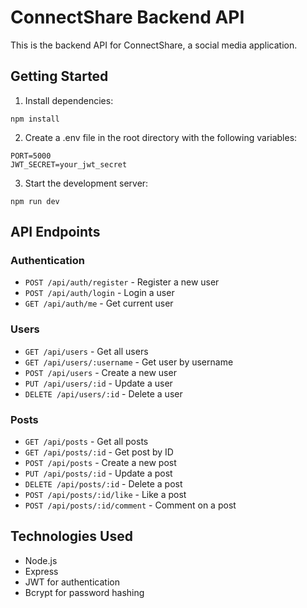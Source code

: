 
# ConnectShare Backend API

This is the backend API for ConnectShare, a social media application.

## Getting Started

1. Install dependencies:
```
npm install
```

2. Create a .env file in the root directory with the following variables:
```
PORT=5000
JWT_SECRET=your_jwt_secret
```

3. Start the development server:
```
npm run dev
```

## API Endpoints

### Authentication
- `POST /api/auth/register` - Register a new user
- `POST /api/auth/login` - Login a user
- `GET /api/auth/me` - Get current user

### Users
- `GET /api/users` - Get all users
- `GET /api/users/:username` - Get user by username
- `POST /api/users` - Create a new user
- `PUT /api/users/:id` - Update a user
- `DELETE /api/users/:id` - Delete a user

### Posts
- `GET /api/posts` - Get all posts
- `GET /api/posts/:id` - Get post by ID
- `POST /api/posts` - Create a new post
- `PUT /api/posts/:id` - Update a post
- `DELETE /api/posts/:id` - Delete a post
- `POST /api/posts/:id/like` - Like a post
- `POST /api/posts/:id/comment` - Comment on a post

## Technologies Used
- Node.js
- Express
- JWT for authentication
- Bcrypt for password hashing
